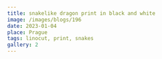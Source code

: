 ```yaml
---
title: snakelike dragon print in black and white
image: /images/blogs/196
date: 2023-01-04
place: Prague
tags: linocut, print, snakes
gallery: 2
---
```

